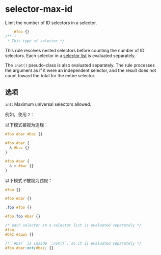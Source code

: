 # selector-max-id

Limit the number of ID selectors in a selector.

```css
    #foo {}
/** ↑
 * This type of selector */
```

This rule resolves nested selectors before counting the number of ID selectors. Each selector in a [selector list](https://www.w3.org/TR/selectors4/#selector-list) is evaluated separately.

The `:not()` pseudo-class is also evaluated separately. The rule processes the argument as if it were an independent selector, and the result does not count toward the total for the entire selector.

## 选项

`int`: Maximum universal selectors allowed.

例如，使用 `2`：

以下模式被视为违规：

```css
#foo #bar #baz {}
```

```css
#foo #bar {
  & #baz {}
}
```

```css
#foo #bar {
  & > #bar {}
}
```

以下模式*不*被视为违规：

```css
#foo {}
```

```css
#foo #bar {}
```

```css
.foo #foo {}
```

```css
#foo.foo #bar {}
```

```css
/* each selector in a selector list is evaluated separately */
#foo,
#baz #quux {}
```

```css
/* `#bar` is inside `:not()`, so it is evaluated separately */
#foo #bar:not(#baz) {}
```

